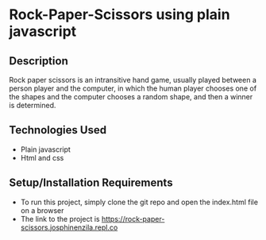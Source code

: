 # Rock-Paper-Scissors using plain javascript

## Description

Rock paper scissors is an intransitive hand game, usually played between a person player and the computer, in which the human player chooses one of the shapes and the computer chooses a random shape, and then a winner is determined.

## Technologies Used

- Plain javascript
- Html and css

## Setup/Installation Requirements

- To run this project, simply clone the git repo and open the index.html file on a browser
- The link to the project is https://rock-paper-scissors.josphinenzila.repl.co
